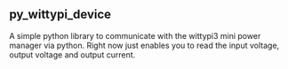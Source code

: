 ## py_wittypi_device 

A simple python library to communicate with the wittypi3 mini power manager via
python.  Right now just enables you to read the input voltage, output voltage
and output current.

